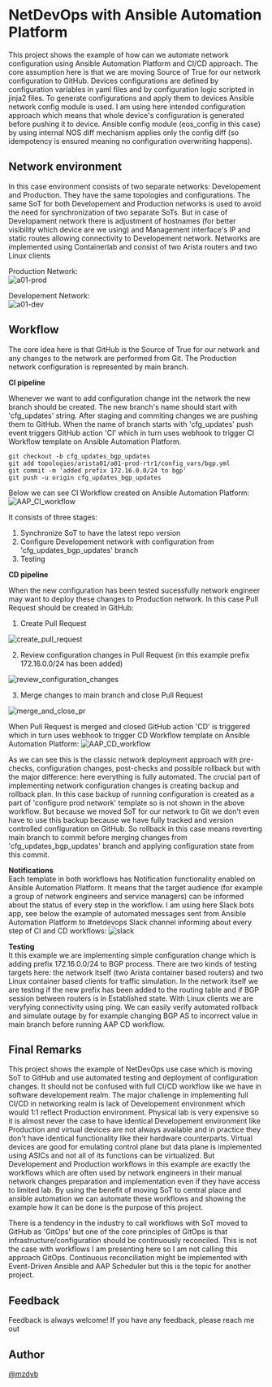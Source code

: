 # NetDevOps with Ansible Automation Platform

This project shows the example of how can we automate network configuration using Ansible Automation Platform and CI/CD approach. The core assumption here is that we are moving Source of True for our network configuration to GitHub. Devices configurations are defined by configuration variables in yaml files and by configuration logic scripted in jinja2 files. To generate configurations and apply them to devices Ansible network config module is used. I am using here intended configuration approach which means that whole device's configuration is generated before pushing it to device. Ansible config module (eos_config in this case) by using internal NOS diff mechanism applies only the config diff (so idempotency is ensured meaning no configuration overwriting happens).



## Network environment

In this case environment consists of two separate networks: Developement and Production. They have the same topologies and configurations. The same SoT for both Developement and Production networks is used to avoid the need for synchronization of two separate SoTs. But in case of Developament network there is adjustment of hostnames (for better visibility which device are we using) and Management interface's IP and static routes allowing connectivity to Developement network. Networks are implemented using Containerlab and consist of two Arista routers and two Linux clients
  
Production Network:  
![a01-prod](https://github.com/mzdyb/netdevops/assets/49950423/ca8ca593-66c2-4054-b994-69f7f22ff288)

Developement Network:  
![a01-dev](https://github.com/mzdyb/netdevops/assets/49950423/a114ab2b-c5a1-4c39-9d7d-7aa0296b50b5)



## Workflow
The core idea here is that GitHub is the Source of True for our network and any changes to the network are performed from Git. The Production network configuration is represented by main branch. 

**CI pipeline**

Whenever we want to add configuration change int the network the new branch should be created. The new branch's name should start with 'cfg_updates' string. After staging and commiting changes we are pushing them to GitHub. When the name of branch starts with 'cfg_updates' push event triggers GitHub action 'CI' which in turn uses webhook to trigger CI Workflow template on Ansible Automation Platform.

    git checkout -b cfg_updates_bgp_updates
    git add topologies/arista01/a01-prod-rtr1/config_vars/bgp.yml
    git commit -m 'added prefix 172.16.0.0/24 to bgp'
    git push -u origin cfg_updates_bgp_updates

Below we can see CI Workflow created on Ansible Automation Platform:
![AAP_CI_workflow](https://github.com/mzdyb/netdevops/assets/49950423/ef7a2ac2-fce6-4b51-8dbb-1395dba8aa95)


It consists of three stages:
1. Synchronize SoT to have the latest repo version
2. Configure Developement network with configuration from 'cfg_updates_bgp_updates' branch
3. Testing
  
  
**CD pipeline**  

When the new configuration has been tested sucessfully network engineer may want to deploy these changes to Production network. In this case Pull Request should be created in GitHub:

1. Create Pull Request

![create_pull_request](https://github.com/mzdyb/netdevops/assets/49950423/7f30a93c-cd6f-43e1-8014-fe3b54cc4e50)

 
2. Review configuration changes in Pull Request (in this example prefix 172.16.0.0/24 has been added)
   
![review_configuration_changes](https://github.com/mzdyb/netdevops/assets/49950423/3632d4d9-ed17-4034-a986-a96ff42d1135)

   
3. Merge changes to main branch and close Pull Request

![merge_and_close_pr](https://github.com/mzdyb/netdevops/assets/49950423/5d5f1eca-7e30-48c1-bfc7-a0d39e6e85f7)


When Pull Request is merged and closed GitHub action 'CD' is triggered which in turn uses webhook to trigger CD Workflow template on Ansible Automation Platform:
![AAP_CD_workflow](https://github.com/mzdyb/netdevops/assets/49950423/58882b63-c026-43f9-9d74-70879ea556a0)

As we can see this is the classic network deployment approach with pre-checks, configuration changes, post-checks and possible rollback but with the major difference: here everything is fully automated. The crucial part of implementing network configuration changes is creating backup and rollback plan. In this case backup of running configuration is created as a part of 'configure prod network' template so is not shown in the above workflow. But because we moved SoT for our network to Git we don't even have to use this backup because we have fully tracked and version controlled configuration on GitHub. So rollback in this case means reverting main branch to commit before merging changes from 'cfg_updates_bgp_updates' branch and applying configuration state from this commit.

**Notifications**  
Each template in both workflows has Notification functionality enabled on Ansible Automation Platform. It means that the target audience (for example a group of network engineers and service managers) can be informed about the status of every step in the workflow. I am using here Slack bots app, see below the example of automated messages sent from Ansible Automation Platform to #netdevops Slack channel informing about every step of CI and CD workflows:
![slack](https://github.com/mzdyb/netdevops/assets/49950423/be27c5cb-c179-45a1-9fc6-b9c5af04ac68)


**Testing**  
It this example we are implementing simple configuration change which is adding prefix 172.16.0.0/24 to BGP process. There are two kinds of testing targets here: the network itself (two Arista container based routers) and two Linux container based clients for traffic simulation. In the network itself we are testing if the new prefix has been added to the routing table and if BGP session between routers is in Established state. With Linux clients we are veryfying connectivity using ping. We can easily verify automated rollback and simulate outage by for example changing BGP AS to incorrect value in main branch before running AAP CD workflow.
  

## Final Remarks
This project shows the example of NetDevOps use case which is moving SoT to GitHub and use automated testing and deployment of configuration changes. It should not be confused with full CI/CD workflow like we have in software developement realm. The major challenge in implementing full CI/CD in networking realm is lack of Developement environment which would 1:1 reflect Production environment. Physical lab is very expensive so it is almost never the case to have identical Developement environment like Production and virtual devices are not always available and in practice they don't have identical functionality like their hardware counterparts. Virtual devices are good for emulating control plane but data plane is implemented using ASICs and not all of its functions can be virtualized. But Developement and Production workflows in this example are exactly the workflows which are often used by network engineers in their manual network changes preparation and implementation even if they have access to limited lab. By using the benefit of moving SoT to central place and ansible automation we can automate these workflows and showing the example how it can be done is the purpose of this project.   

There is a tendency in the industry to call workflows with SoT moved to GitHub as 'GitOps' but one of the core principles of GitOps is that infrastructure/configuration should be continuously reconciled. This is not the case with workflows I am presenting here so I am not calling this approach GitOps. Continuous reconciliation might be implemented with Event-Driven Ansible and AAP Scheduler but this is the topic for another project.

## Feedback
Feedback is always welcome! If you have any feedback, please reach me out

## Author

[@mzdyb](https://www.linkedin.com/in/michal-zdyb-9aa4046/)

